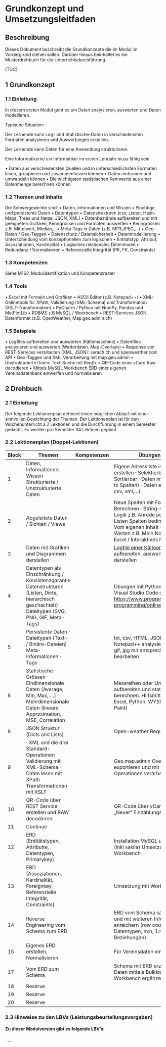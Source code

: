 # Grundkonzept und Umsetzungsleitfaden

 

## Beschreibung

Dieses Dokument beschreibt die Grundkonzepte die im Modul im Vordergrund stehen sollen. Darüber hinaus beinhaltet es ein Musterdrehbuch für die Unterrichtsdurchführung.

 

[TOC]

 



## 1        Grundkonzept

### 1.1      Einleitung

In diesem ersten Modul geht es um Daten analysieren, auswerten und Daten modellieren.

 

Typische Situation:

Der Lernende kann Log- und Statistische-Daten in verschiedensten Formaten analysieren und Auswertungen erstellen.

Der Lernende kann Daten für eine Anwendung strukturieren.

 

 

Eine Informatikerin/ ein Informatiker im ersten Lehrjahr muss fähig sein

•   Daten aus verschiedensten Quellen und in unterschiedlichsten Formaten lesen, 
    gruppieren und zusammenfassen können
•   Daten umformen und umwandeln können
•   Die wichtigsten statistischen Kennwerte aus einer Datenmenge berechnen können

 

 

### 1.2      Themen und Inhalte

Die Schwergewichte sind:
•   Daten, Informationen und Wissen
•   Flüchtige und persistente Daten
•   Datentypen
•   Datenstrukturen (csv, Listen, Hash-Maps, Trees und Netze, JSON, XML)
•   Datenbestände aufbereiten und mit geeigneten  Grafiken, Kenngrössen und Formaten auswerten
    •   Kenngrössen z.B. Mittelwert, Median,..
    •   Meta-Tags in Daten (z.B. MP3,JPEG,…)
    •   Geo-Daten / Geo-Taggen
•   Datenschutz / Datensicherheit
•   Datenmodellierung
    •   Unterscheidung vom konzeptionellen zum logischen
    •   Entitätstyp, Attribut, Assoziationen, Kardinalität
    •   Logisches relationales Datenmodel
    •   Redundanz / Normalisieren
    •   Referenzielle Integrität (PK, FK, Constraints)



### 1.3      Kompetenzen

Siehe M162_Modulidentifikation und Kompetenzraster

 

### 1.4      Tools

•   Excel mit Formeln und Grafiken
•   ASCII Editor (z.B. Notepad++)
•   XML-Onlinetools für XPath, Validierung (XML-Schema) und Transformation (XSLT-Transformation)
•   PyCharm / Python mit NumPy, Pandas und MatPlotLib
•   RDBMS z.B MySQL / Workbench
•   REST-Services JSON Datenformat (z.B. OpenWeather, Map.geo.admin.ch)

 

 

### 1.5      Beispiele

•   Logfiles aufbereiten und auswerten (Kältemaschine)
•   Datenfiles analysieren und auswerten (Wetterdaten, Map-Overlays)
•   Response von REST-Services verarbeiten (XML, JSON): serach.ch und openweather.com API
•   Geo-Taggen und XML Verarbeitung mit map.geo.admin
•   Unstrukturierte Daten: Text-Suche mit RegEx
•   QR-Code einer vCard Raw decodieren
•   Mittels MySQL Workbench ERD einer eigenen Vereinsdatenbank entwerfen und normalisieren




## 2        Drehbuch

### 2.1      Einleitung

Der folgende Lektionenplan definiert einen möglichen Ablauf mit einer sinnvollen Gewichtung der Themen. Der Lektionenplan ist für den Wochenunterricht à 2 Lektionen und die Durchführung in einem Semester gedacht. Es werden pro Semester 34 Lektioen geplant.

 

### 2.2      Lektionenplan (Doppel-Lektionen)

 



| Block | Themen                                                       | Kompetenzen | Übungen/Tools                                                |
| ----- | ------------------------------------------------------------ | ----------- | ------------------------------------------------------------ |
|  1    | Daten, Informationen, Wissen  Strukturierte /  Unstrukturierte Daten |             | Eigene Adressliste in Excel vs  Word erstellen  ·      Selektierbar (Auto-Filter)  ·      Sortierbar  ·      Daten importieren (Text to Spalten)  ·      Daten exportieren (als csv, xml,…) |
|  2    | Abgeleitete Daten / Sichten / Views                          |             | Neue Spalten mit Formeln erzeugen  ·      Berechnen  ·      String-Operationen  ·      Logik     z.B. Anrede  per Du/Sie, eMail-Listen     Spalten  bedingt formatieren  ·      Vom eigenen Inhalt  ·      Vom anderen Werten        z.B. Mein Notenrechner  in Excel / Interaktives Formelbuch |
|  3    | Daten mit Grafiken und  Diagrammen darstellen                |             | [Logfile einer Kälteanlage](https://raw.githubusercontent.com/walter-rothlin/Source-Code/master/DatenFiles/TXT/Kaeltemacher_LogFile_2019_08_29.txt) in Excel  aufbereiten,    auswerten und  grafisch darstellen |
|  4    | Datentypen als Einschränkung  / Konsistenzgarantie  Datenstrukturen (Listen, Dicts, hierarchisch geschachtelt)  Dateitypen (SVG, PNG, GIF, Meta-Tags) |             | Übungen mit Python (PyCharm, Visual Studio Code oder  https://www.programiz.com/python-programming/online-compiler/) |
|  5    | Persistente Daten  ·      Dateitypen (Text- / Binäre-Dateien)  ·      Meta-Informationen  ·      Tags |             | txt, csv, HTML, JSON, XML, SVG mit Notepad++ analysieren     docx, xlsx, gif, jpg mit entsprechendem Tool bearbeiten |
|  6    | Statistische Grössen  ·      Eindimensionale   Daten (Average, Min, Max,….)  ·      Mehrdimensionale Daten (lineare Approximation,  MSE, Correlation |             | Messreihen oder Umfrageresultate aufbereiten und statistische Grössen  berechnen.     Hilfsmittel  Text-Editor, Excel, Python, WYSIWYG-Tool (z.B. Paint) |
|  8    | JSON Struktur  (Dicts and Lists)                             |      | Open-weather Request / Response                              |
|  9    | ·      XML und die drei Standard-Operationen   Validierung mit XML-Schema  ·      Daten lesen mit XPath   Transformationen mit XSLT |      | Geo.map.admin Overlay erstellen, exportieren und mit XML-Standard  Operationen verarbeiten |
| 10    | QR-Code  über REST Service erstellen und RAW decodieren      |      | QR-Code über vCard erzeugen  „Neuer“ Einzahlungsschein       |
| 11    | Continue                                                     |      |                                                              |
| 12    | ERD (Entitätstypen, Attributte, Datentypen,  Primarykey)     |      | Installation MySQL und Workbench (inkl  sakila)   Umsetzung mit Workbench |
| 13    | ERD  (Assoziationen, Kardinalität, Foreignkey, Referenzielle Integrität,  Constraints) |      | Umsetzung mit Workbench                                      |
| 14    | Reverse  Engineering vom Schema zum ERD                      |      | ERD vom Schema sakila generieren und mit weiteren Informationen  anreichern (row counts, Liste Datentypen, m:n, 1:n 0,1:n Beziehungen) |
| 15    | Eigenes  ERD erstellen, Normalisieren                        |      | Für  Vereinsdaten ein ERD erstellen                          |
| 17    | Vom ERD zum Schema |      | Schema mit ERD erzeugen lassen   Daten  mittels Bulkload laden und mit Workbench ergänzen |
| 18    | Reserve            |      |                                                              |
| 19    | Reserve            |      |                                                              |
| 20    | Reserve            |      |                                                              |

 

 

### 2.3      Hinweise zu den LBVs (Leistungsbeurteilungsvorgaben)

#### Zu dieser Modulversion gibt es folgende LBV’s:

·     ...